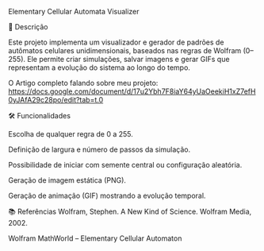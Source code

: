 Elementary Cellular Automata Visualizer

📜 Descrição

Este projeto implementa um visualizador e gerador de padrões de autômatos celulares unidimensionais, baseados nas regras de Wolfram (0–255).
Ele permite criar simulações, salvar imagens e gerar GIFs que representam a evolução do sistema ao longo do tempo.

O Artigo completo falando sobre meu projeto: https://docs.google.com/document/d/17u2Ybh7F8iaY64yUaOeekiH1xZ7efH0yJAfA29c28po/edit?tab=t.0




🛠 Funcionalidades

Escolha de qualquer regra de 0 a 255.

Definição de largura e número de passos da simulação.

Possibilidade de iniciar com semente central ou configuração aleatória.

Geração de imagem estática (PNG).

Geração de animação (GIF) mostrando a evolução temporal.




📚 Referências
Wolfram, Stephen. A New Kind of Science. Wolfram Media, 2002.

Wolfram MathWorld – Elementary Cellular Automaton
